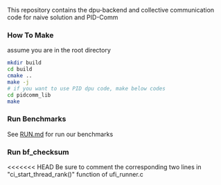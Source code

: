 This repository contains the dpu-backend and collective communication code for naive solution and PID-Comm


### How To Make

assume you are in the root directory 
```bash
mkdir build
cd build
cmake ..
make -j
# if you want to use PID dpu code, make below codes
cd pidcomm_lib
make
```

### Run Benchmarks
See [RUN.md](./benchmarks/RUN.md) for run our benchmarks

### Run bf_checksum
<<<<<<< HEAD
Be sure to comment the corresponding two lines in "ci_start_thread_rank()" function of ufi_runner.c